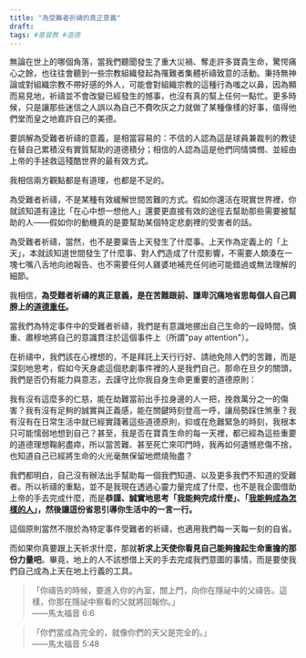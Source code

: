 ```yaml
---
title: "為受難者祈禱的真正意義"
draft: 
tags: #基督教 #道德
---
```

無論在世上的哪個角落，當我們聽聞發生了重大災禍、奪走許多寶貴生命，驚愕痛心之餘，也往往會聽到一些宗教組織發起為罹難者集體祈禱致意的活動。秉持無神論或對組織宗教不帶好感的外人，可能會對組織宗教的這種行為嗤之以鼻，因為顯而易見地，祈禱並不會改變已經發生的憾事，也沒有真的幫上任何一點忙。更多時候，只是讓那些迷信之人誤以為自己不費吹灰之力就做了某種像樣的好事，值得他們堂而皇之地嘉許自己的美德。

要誤解為受難者祈禱的意義，是相當容易的：不信的人認為這是球員兼裁判的教徒在替自己累積沒有實質幫助的道德積分；相信的人認為這是他們同情憐憫、並經由上帝的手拯救這殘酷世界的最有效方式。

我相信兩方觀點都是有道理，也都是不足的。

為受難者祈禱，不是某種有效緩解世間苦難的方式。假如你還活在現實世界裡，你就該知道有遠比「在心中想一想他人」還要更直接有效的途徑去幫助那些需要被幫助的人——假如你的動機真的是要幫助某個特定悲劇裡的受害者的話。

為受難者祈禱，當然，也不是要稟告上天發生了什麼事。上天作為定義上的「上天」，本就該知道世間發生了什麼事、對人們造成了什麼影響，不需要人類湊在一塊七嘴八舌地向祂報告、也不需要任何人雞婆地補充任何祂可能錯過或無法理解的細節。

我相信，**為受難者祈禱的真正意義，是在苦難跟前、謙卑沉痛地省思每個人自己肩膀上的[道德重任](人類不是地球的癌細胞)。**

當我們為特定事件中的受難者祈禱，我們是有意識地挪出自己生命的一段時間，慎重、肅穆地將自己的意識貫注於這個事件上（所謂"pay attention"）。

在祈禱中，我們該在心裡想的，不是拜託上天行行好、請祂免除人們的苦難，而是深刻地思考，假如今天身處這個悲劇事件裡的人是我們自己，那命在旦夕的關頭，我們是否仍有能力與意志，去謹守比你我自身生命更重要的道德原則：

我有沒有這麼多的仁慈，能在劫難當前出手拉身邊的人一把，挽救萬分之一的傷害？我有沒有足夠的誠實與正義感，能在關鍵時刻登高一呼，讓局勢踩住煞車？我有沒有在日常生活中就已經實踐著這些道德原則，抑或在危難緊急的時刻，我根本只可能懦弱地想到自己？甚至，我是否在寶貴生命的每一天裡，都已經為這些重要的道德理想鞠躬盡瘁，所以當苦難、甚至死亡來叩門時，我再如何遺憾悲傷不捨，也知道自己已經將生命的火光毫無保留地燃燒殆盡？

我們都明白，自己沒有辦法出手幫助每一個我們知道、以及更多我們不知道的受難者。所以祈禱的重點，並不是我現在透過心靈力量完成了什麼，也不是我企圖借助上帝的手去完成什麼，而是**恭謹、誠實地思考「我能夠完成什麼」、「[我能夠成為怎樣的人](「神聖個人」作為人類世界的基石)」，然後讓這份省思引導你生活中的一言一行。**

這個原則當然不限於為特定事件受難者的祈禱，也適用我們每一天每一刻的自省。

而如果你真要跟上天祈求什麼，那就**祈求上天使你看見自己能夠擔起生命重擔的那份力量吧**。畢竟，地上的人不該想借上天的手去完成我們意圖的事情，而是要使我們自己成為上天在地上行義的工具。

>「你禱告的時候，要進入你的內室，關上門，向你在隱祕中的父禱告。這樣，你那在隱祕中察看的父就將回報你。」  
——馬太福音 6:6

>「你們當成為完全的，就像你們的天父是完全的。」  
——馬太福音 5:48